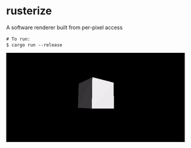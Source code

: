 # rusterize
A software renderer built from per-pixel access

```shell
# To run:
$ cargo run --release
```

![a gif of a spinning cube](https://github.com/shriken/rusterize/raw/master/gifs/cube-demo.gif "A spinning cube")
